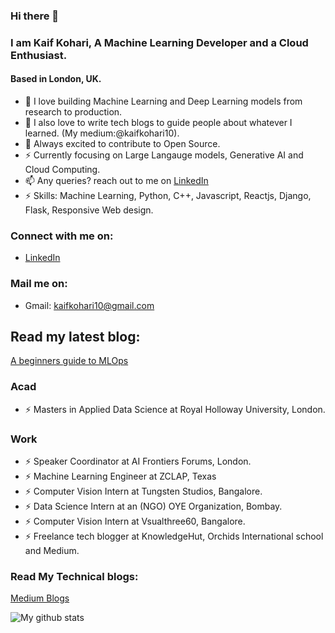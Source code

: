 ### Hi there 👋 
### I am Kaif Kohari, A Machine Learning Developer and a Cloud Enthusiast.
#### Based in London, UK.

* 🔭 I love building Machine Learning and Deep Learning models from research to production.
* 🔭 I also love to write tech blogs to guide people about whatever I learned. (My medium:@kaifkohari10).
* 🤔 Always excited to contribute to Open Source.
* ⚡ Currently focusing on Large Langauge models, Generative AI and Cloud Computing.
* 📫 Any queries? reach out to me on [LinkedIn](https://www.linkedin.com/in/kaif-kohari-a34433190/)
* ⚡ Skills: Machine Learning, Python, C++, Javascript, Reactjs, Django, Flask, Responsive Web design.


### Connect with me on:
* [LinkedIn](https://www.linkedin.com/in/kaif-kohari-a34433190/)


### Mail me on:
* Gmail: kaifkohari10@gmail.com

## Read my latest blog:
[A beginners guide to MLOps](https://medium.com/@kaifkohari10/a-beginners-guide-to-mlops-f762e61ad1f0)

### Acad
* ⚡ Masters in Applied Data Science at Royal Holloway University, London.

### Work
* ⚡ Speaker Coordinator at AI Frontiers Forums, London.
* ⚡ Machine Learning Engineer at ZCLAP, Texas
* ⚡ Computer Vision Intern at Tungsten Studios, Bangalore.
* ⚡ Data Science Intern at an (NGO) OYE Organization, Bombay.
* ⚡ Computer Vision Intern at Vsualthree60, Bangalore.
* ⚡ Freelance tech blogger at KnowledgeHut, Orchids International school and Medium.



### Read My Technical blogs:
[Medium Blogs](https://medium.com/@kaifkohari10)



![My github stats](https://github-readme-stats.vercel.app/api?username=Kaif10)

